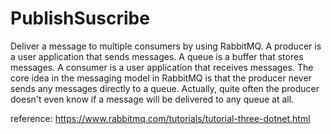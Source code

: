# PublishSuscribe
Deliver a message to multiple consumers by using RabbitMQ.
A producer is a user application that sends messages.
A queue is a buffer that stores messages.
A consumer is a user application that receives messages.
The core idea in the messaging model in RabbitMQ is that the producer never sends any messages directly to a queue. Actually, quite often the producer doesn't even know if a message will be delivered to any queue at all.

reference: https://www.rabbitmq.com/tutorials/tutorial-three-dotnet.html

